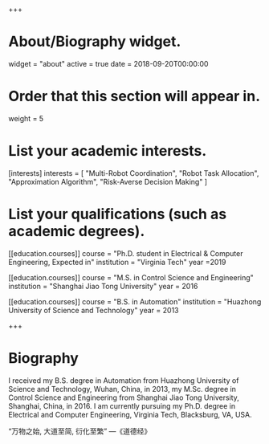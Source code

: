 +++
# About/Biography widget.
widget = "about"
active = true
date = 2018-09-20T00:00:00

# Order that this section will appear in.
weight = 5

# List your academic interests.
[interests]
  interests = [
    "Multi-Robot Coordination",
    "Robot Task Allocation",
    "Approximation Algorithm",
    "Risk-Averse Decision Making"
  ]

# List your qualifications (such as academic degrees).
[[education.courses]]
  course = "Ph.D. student in Electrical & Computer Engineering, Expected in"
  institution = "Virginia Tech"
  year =2019

[[education.courses]]
  course = "M.S. in Control Science and Engineering"
  institution = "Shanghai Jiao Tong University"
  year = 2016

[[education.courses]]
  course = "B.S. in Automation"
  institution = "Huazhong University of Science and Technology"
  year = 2013
 
+++

# Biography

I received my B.S. degree in Automation from Huazhong University of Science and Technology, Wuhan, China, in 2013, my M.Sc. degree in Control Science and Engineering from Shanghai Jiao Tong University, Shanghai, China, in 2016. I am currently pursuing my Ph.D. degree in Electrical and Computer Engineering, Virginia Tech, Blacksburg, VA, USA. 

“万物之始, 大道至简, 衍化至繁”    —《道德经》
